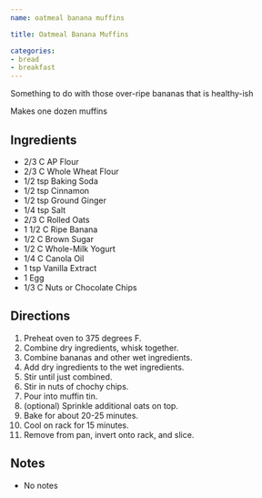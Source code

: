 ```yaml
---
name: oatmeal banana muffins

title: Oatmeal Banana Muffins

categories: 
- bread
- breakfast
---
```


Something to do with those over-ripe bananas that is healthy-ish

Makes one dozen muffins

## Ingredients
- 2/3 C AP Flour
- 2/3 C Whole Wheat Flour
- 1/2 tsp Baking Soda
- 1/2 tsp Cinnamon
- 1/2 tsp Ground Ginger
- 1/4 tsp Salt
- 2/3 C Rolled Oats
- 1 1/2 C Ripe Banana
- 1/2 C Brown Sugar
- 1/2 C Whole-Milk Yogurt
- 1/4 C Canola Oil
- 1 tsp Vanilla Extract
- 1 Egg
- 1/3 C Nuts or Chocolate Chips

## Directions
1. Preheat oven to 375 degrees F.
1. Combine dry ingredients, whisk together.
1. Combine bananas and other wet ingredients.
1. Add dry ingredients to the wet ingredients.
1. Stir until just combined.
1. Stir in nuts of chochy chips.
1. Pour into muffin tin.
1. (optional) Sprinkle additional oats on top.
1. Bake for about 20-25 minutes.
1. Cool on rack for 15 minutes.
1. Remove from pan, invert onto rack, and slice.

## Notes
- No notes
